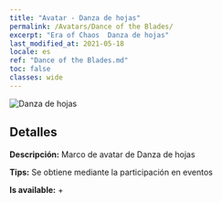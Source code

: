```yaml
---
title: "Avatar - Danza de hojas"
permalink: /Avatars/Dance of the Blades/
excerpt: "Era of Chaos  Danza de hojas"
last_modified_at: 2021-05-18
locale: es
ref: "Dance of the Blades.md"
toc: false
classes: wide
---
```

 ![Danza de hojas](/images/a/avatarFrame_26.png)

## Detalles

 **Descripción:** Marco de avatar de Danza de hojas 

 **Tips:** Se obtiene mediante la participación en eventos 

 **Is available:**  + 

